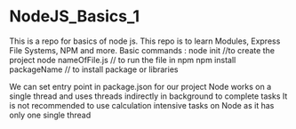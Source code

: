 # NodeJS_Basics_1
This is a repo for basics of node js. This repo is to learn Modules, Express File Systems, NPM and more.
Basic commands :
node init //to create the project
node nameOfFile.js // to run the file in npm
npm install packageName // to install package or libraries

We can set entry point in package.json for our project
Node works on a single thread and uses threads indirectly in background to complete tasks
It is not recommended to use calculation intensive tasks on Node as it has only one single thread
